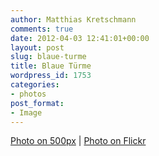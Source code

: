 ```yaml
---
author: Matthias Kretschmann
comments: true
date: 2012-04-03 12:41:01+00:00
layout: post
slug: blaue-turme
title: Blaue Türme
wordpress_id: 1753
categories:
- photos
post_format:
- Image
---
```


[Photo on 500px](http://500px.com/photo/6350862) | [Photo on Flickr](http://www.flickr.com/photos/krema/6904523272/in/photostream)
